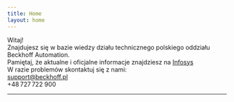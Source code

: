 ```yaml
---
title: Home
layout: home
---
```


Witaj!
<br>
Znajdujesz się w bazie wiedzy działu technicznego polskiego oddziału Beckhoff Automation.
<br>
Pamiętaj, że aktualne i oficjalne informacje znajdziesz na [Infosys]
<br>
W razie problemów skontaktuj się z nami:
<br>
support@beckhoff.pl
<br>
+48 727 722 900 

----

[Infosys]: https://infosys.beckhoff.com

